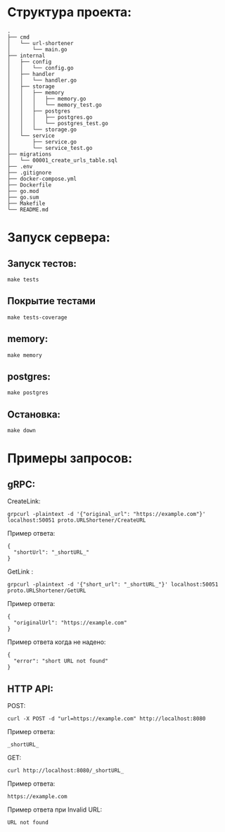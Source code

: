 # Структура проекта:

```
.
├── cmd
│   └── url-shortener
│       └── main.go
├── internal
│   ├── config
│   │   └── config.go
│   ├── handler
│   │   └── handler.go
│   ├── storage
│   │   ├── memory
│   │   │   ├── memory.go
│   │   │   └── memory_test.go
│   │   ├── postgres
│   │   │   ├── postgres.go
│   │   │   └── postgres_test.go
│   │   └── storage.go
│   └── service
│       ├── service.go
│       └── service_test.go
├── migrations
│   └── 00001_create_urls_table.sql
├── .env
├── .gitignore
├── docker-compose.yml
├── Dockerfile
├── go.mod
├── go.sum
├── Makefile
└── README.md
```

# Запуск сервера:

## Запуск тестов:
```
make tests
```

## Покрытие тестами
```
make tests-coverage
```

## memory: 
```
make memory
```

## postgres: 
```
make postgres
```

## Остановка: 
```
make down
```

# Примеры запросов:

## gRPC:

CreateLink:

```
grpcurl -plaintext -d '{"original_url": "https://example.com"}' localhost:50051 proto.URLShortener/CreateURL
```

Пример ответа:

```
{
  "shortUrl": "_shortURL_"
}
```

GetLink :

```
grpcurl -plaintext -d '{"short_url": "_shortURL_"}' localhost:50051 proto.URLShortener/GetURL
```

Пример ответа:

```
{
  "originalUrl": "https://example.com"
}
```

Пример ответа когда не надено:

```
{
  "error": "short URL not found"
}
```

## HTTP API:

POST:

```
curl -X POST -d "url=https://example.com" http://localhost:8080
```

Пример ответа:

```
_shortURL_
```

GET:

```
curl http://localhost:8080/_shortURL_
```

Пример ответа:

```
https://example.com
```

Пример ответа при Invalid URL:

```
URL not found
```
